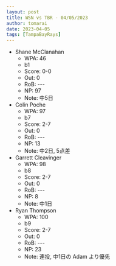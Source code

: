 ```yaml
---
layout: post
title: WSN vs TBR - 04/05/2023
author: tomarai
date: 2023-04-05
tags: [TampaBayRays]
---
```


* Shane McClanahan
	- WPA: 46
	- b1
	- Score: 0-0
	- Out: 0
	- RoB: ---
	- NP: 97
	- Note: 中5日
* Colin Poche
	- WPA: 97
	- b7
	- Score: 2-7
	- Out: 0
	- RoB: ---
	- NP: 13
	- Note: 中2日, 5点差
* Garrett Cleavinger
	- WPA: 98
	- b8
	- Score: 2-7
	- Out: 0
	- RoB: ---
	- NP: 8
	- Note: 中1日
* Ryan Thompson
	- WPA: 100
	- b9
	- Score: 2-7
	- Out: 0
	- RoB: ---
	- NP: 23
	- Note: 連投, 中1日の Adam より優先

